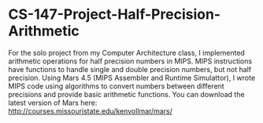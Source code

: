 # CS-147-Project-Half-Precision-Arithmetic
For the solo project from my Computer Architecture class, I implemented arithmetic operations for half precision numbers in MIPS. MIPS instructions have functions to handle single and double precision numbers, but not half precision. Using Mars 4.5 (MIPS Assembler and Runtime Simulattor), I wrote MIPS code using algorithms to convert numbers between different precisions and provide basic arithmetic functions. You can download the latest version of Mars here: http://courses.missouristate.edu/kenvollmar/mars/
